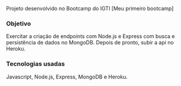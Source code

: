 Projeto desenvolvido no Bootcamp do IGTI [Meu primeiro bootcamp]

### Objetivo

Exercitar a criação de endpoints com Node.js e Express com busca e persistência de dados no MongoDB.
Depois de pronto, subir a api no Heroku.

### Tecnologias usadas

Javascript, Node.js, Express, MongoDB e Heroku.
